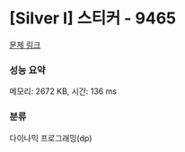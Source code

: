 # [Silver I] 스티커 - 9465 

[문제 링크](https://www.acmicpc.net/problem/9465) 

### 성능 요약

메모리: 2672 KB, 시간: 136 ms

### 분류

다이나믹 프로그래밍(dp)

